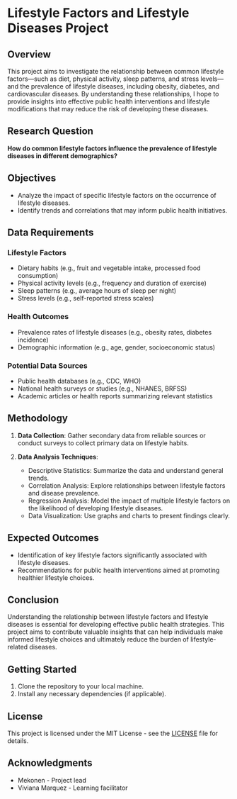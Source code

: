 # Lifestyle Factors and Lifestyle Diseases Project

## Overview

This project aims to investigate the relationship between common lifestyle factors—such as diet, physical activity, sleep patterns, and stress levels—and the prevalence of lifestyle diseases, including obesity, diabetes, and cardiovascular diseases. By understanding these relationships, I hope to provide insights into effective public health interventions and lifestyle modifications that may reduce the risk of developing these diseases.

## Research Question

**How do common lifestyle factors influence the prevalence of lifestyle diseases in different demographics?**

## Objectives

- Analyze the impact of specific lifestyle factors on the occurrence of lifestyle diseases.
- Identify trends and correlations that may inform public health initiatives.

## Data Requirements

### Lifestyle Factors
- Dietary habits (e.g., fruit and vegetable intake, processed food consumption)
- Physical activity levels (e.g., frequency and duration of exercise)
- Sleep patterns (e.g., average hours of sleep per night)
- Stress levels (e.g., self-reported stress scales)

### Health Outcomes
- Prevalence rates of lifestyle diseases (e.g., obesity rates, diabetes incidence)
- Demographic information (e.g., age, gender, socioeconomic status)

### Potential Data Sources
- Public health databases (e.g., CDC, WHO)
- National health surveys or studies (e.g., NHANES, BRFSS)
- Academic articles or health reports summarizing relevant statistics

## Methodology

1. **Data Collection**: Gather secondary data from reliable sources or conduct surveys to collect primary data on lifestyle habits.
  
2. **Data Analysis Techniques**:
   - Descriptive Statistics: Summarize the data and understand general trends.
   - Correlation Analysis: Explore relationships between lifestyle factors and disease prevalence.
   - Regression Analysis: Model the impact of multiple lifestyle factors on the likelihood of developing lifestyle diseases.
   - Data Visualization: Use graphs and charts to present findings clearly.

## Expected Outcomes

- Identification of key lifestyle factors significantly associated with lifestyle diseases.
- Recommendations for public health interventions aimed at promoting healthier lifestyle choices.

## Conclusion

Understanding the relationship between lifestyle factors and lifestyle diseases is essential for developing effective public health strategies. This project aims to contribute valuable insights that can help individuals make informed lifestyle choices and ultimately reduce the burden of lifestyle-related diseases.

## Getting Started

1. Clone the repository to your local machine.
2. Install any necessary dependencies (if applicable).

## License

This project is licensed under the MIT License - see the [LICENSE](LICENSE) file for details.

## Acknowledgments

- Mekonen - Project lead
- Viviana Marquez - Learning facilitator 

